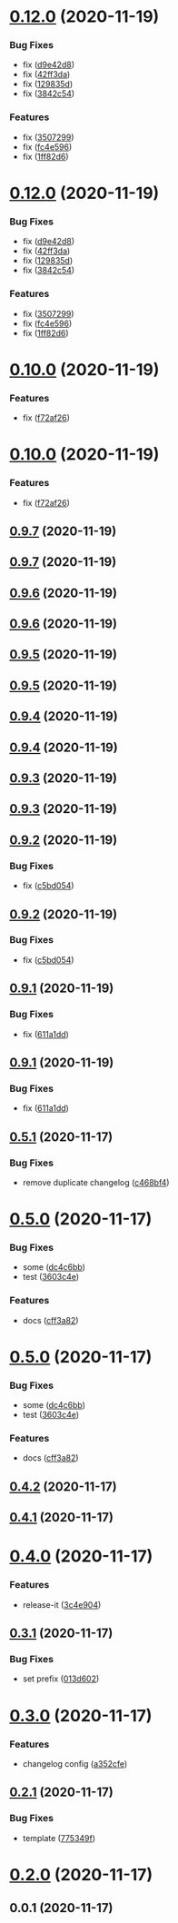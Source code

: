 # [0.12.0](https://github.com/hideokamoto/github-release-test/compare/v0.10.0...v0.12.0) (2020-11-19)


### Bug Fixes

* fix ([d9e42d8](https://github.com/hideokamoto/github-release-test/commit/d9e42d843463034e7f2758c8bd1e5ca2ea3e7213))
* fix ([42ff3da](https://github.com/hideokamoto/github-release-test/commit/42ff3da36eed520524d5ad3f719d50d424fc2303))
* fix ([129835d](https://github.com/hideokamoto/github-release-test/commit/129835d7275b7dfaad4694d38354046534d3307d))
* fix ([3842c54](https://github.com/hideokamoto/github-release-test/commit/3842c54c0009a88b8e39ed4b6880fbfd8856f1da))


### Features

* fix ([3507299](https://github.com/hideokamoto/github-release-test/commit/350729984286c968c9427d0e952764fb1e1f6fd9))
* fix ([fc4e596](https://github.com/hideokamoto/github-release-test/commit/fc4e596e574cbdadbe9b6393a69fd91cc4a0333a))
* fix ([1ff82d6](https://github.com/hideokamoto/github-release-test/commit/1ff82d6690bed1ebb8e93c8e6e0c1e7c209effa2))

# [0.12.0](https://github.com/hideokamoto/github-release-test/compare/v0.10.0...v0.12.0) (2020-11-19)


### Bug Fixes

* fix ([d9e42d8](https://github.com/hideokamoto/github-release-test/commit/d9e42d843463034e7f2758c8bd1e5ca2ea3e7213))
* fix ([42ff3da](https://github.com/hideokamoto/github-release-test/commit/42ff3da36eed520524d5ad3f719d50d424fc2303))
* fix ([129835d](https://github.com/hideokamoto/github-release-test/commit/129835d7275b7dfaad4694d38354046534d3307d))
* fix ([3842c54](https://github.com/hideokamoto/github-release-test/commit/3842c54c0009a88b8e39ed4b6880fbfd8856f1da))


### Features

* fix ([3507299](https://github.com/hideokamoto/github-release-test/commit/350729984286c968c9427d0e952764fb1e1f6fd9))
* fix ([fc4e596](https://github.com/hideokamoto/github-release-test/commit/fc4e596e574cbdadbe9b6393a69fd91cc4a0333a))
* fix ([1ff82d6](https://github.com/hideokamoto/github-release-test/commit/1ff82d6690bed1ebb8e93c8e6e0c1e7c209effa2))



# [0.10.0](https://github.com/hideokamoto/github-release-test/compare/v0.9.7...v0.10.0) (2020-11-19)


### Features

* fix ([f72af26](https://github.com/hideokamoto/github-release-test/commit/f72af26611ce0b679b7d0b4ca388262cb241d87b))

# [0.10.0](https://github.com/hideokamoto/github-release-test/compare/v0.9.7...v0.10.0) (2020-11-19)


### Features

* fix ([f72af26](https://github.com/hideokamoto/github-release-test/commit/f72af26611ce0b679b7d0b4ca388262cb241d87b))



## [0.9.7](https://github.com/hideokamoto/github-release-test/compare/v0.9.6...v0.9.7) (2020-11-19)

## [0.9.7](https://github.com/hideokamoto/github-release-test/compare/v0.9.6...v0.9.7) (2020-11-19)



## [0.9.6](https://github.com/hideokamoto/github-release-test/compare/v0.9.5...v0.9.6) (2020-11-19)

## [0.9.6](https://github.com/hideokamoto/github-release-test/compare/v0.9.5...v0.9.6) (2020-11-19)



## [0.9.5](https://github.com/hideokamoto/github-release-test/compare/v0.9.4...v0.9.5) (2020-11-19)

## [0.9.5](https://github.com/hideokamoto/github-release-test/compare/v0.9.4...v0.9.5) (2020-11-19)



## [0.9.4](https://github.com/hideokamoto/github-release-test/compare/v0.9.3...v0.9.4) (2020-11-19)

## [0.9.4](https://github.com/hideokamoto/github-release-test/compare/v0.9.3...v0.9.4) (2020-11-19)



## [0.9.3](https://github.com/hideokamoto/github-release-test/compare/v0.9.2...v0.9.3) (2020-11-19)

## [0.9.3](https://github.com/hideokamoto/github-release-test/compare/v0.9.2...v0.9.3) (2020-11-19)



## [0.9.2](https://github.com/hideokamoto/github-release-test/compare/v0.9.1...v0.9.2) (2020-11-19)


### Bug Fixes

* fix ([c5bd054](https://github.com/hideokamoto/github-release-test/commit/c5bd054da29fcabb61d77bcadeb74c51c1d0c43a))

## [0.9.2](https://github.com/hideokamoto/github-release-test/compare/v0.9.1...v0.9.2) (2020-11-19)


### Bug Fixes

* fix ([c5bd054](https://github.com/hideokamoto/github-release-test/commit/c5bd054da29fcabb61d77bcadeb74c51c1d0c43a))



## [0.9.1](https://github.com/hideokamoto/github-release-test/compare/v0.9.0...v0.9.1) (2020-11-19)


### Bug Fixes

* fix ([611a1dd](https://github.com/hideokamoto/github-release-test/commit/611a1dddacdb6c1a3bb7db721c5b7afa17a5d2bb))

## [0.9.1](https://github.com/hideokamoto/github-release-test/compare/v0.9.0...v0.9.1) (2020-11-19)


### Bug Fixes

* fix ([611a1dd](https://github.com/hideokamoto/github-release-test/commit/611a1dddacdb6c1a3bb7db721c5b7afa17a5d2bb))



## [0.5.1](https://github.com/hideokamoto/github-release-test/compare/v0.5.0...v0.5.1) (2020-11-17)


### Bug Fixes

* remove duplicate changelog ([c468bf4](https://github.com/hideokamoto/github-release-test/commit/c468bf4f705c47efb8144fe36cacc0714dcef619))

# [0.5.0](https://github.com/hideokamoto/github-release-test/compare/v0.4.2...v0.5.0) (2020-11-17)


### Bug Fixes

* some ([dc4c6bb](https://github.com/hideokamoto/github-release-test/commit/dc4c6bb83ebebe543a5b84721eabc1eab76c3a7e))
* test ([3603c4e](https://github.com/hideokamoto/github-release-test/commit/3603c4ea8db9ca9fd6e13cba83788229d5bc14a8))


### Features

* docs ([cff3a82](https://github.com/hideokamoto/github-release-test/commit/cff3a828f6eed24eaafd703eaa7c3b31f9d1e8c3))

# [0.5.0](https://github.com/hideokamoto/github-release-test/compare/v0.4.2...v0.5.0) (2020-11-17)


### Bug Fixes

* some ([dc4c6bb](https://github.com/hideokamoto/github-release-test/commit/dc4c6bb83ebebe543a5b84721eabc1eab76c3a7e))
* test ([3603c4e](https://github.com/hideokamoto/github-release-test/commit/3603c4ea8db9ca9fd6e13cba83788229d5bc14a8))


### Features

* docs ([cff3a82](https://github.com/hideokamoto/github-release-test/commit/cff3a828f6eed24eaafd703eaa7c3b31f9d1e8c3))



## [0.4.2](https://github.com/hideokamoto/github-release-test/compare/v0.4.1...v0.4.2) (2020-11-17)



## [0.4.1](https://github.com/hideokamoto/github-release-test/compare/v0.4.0...v0.4.1) (2020-11-17)



# [0.4.0](https://github.com/hideokamoto/github-release-test/compare/v0.3.1...v0.4.0) (2020-11-17)


### Features

* release-it ([3c4e904](https://github.com/hideokamoto/github-release-test/commit/3c4e90431dace6ec2a4c5a1f5b2ae1f53ea6b977))



## [0.3.1](https://github.com/hideokamoto/github-release-test/compare/0.3.0...v0.3.1) (2020-11-17)


### Bug Fixes

* set prefix ([013d602](https://github.com/hideokamoto/github-release-test/commit/013d60244580aeac88b8aa20ec8863f47fbe68c6))



# [0.3.0](https://github.com/hideokamoto/github-release-test/compare/v0.2.1...0.3.0) (2020-11-17)


### Features

* changelog config ([a352cfe](https://github.com/hideokamoto/github-release-test/commit/a352cfec3f83464d028af3c94fdb232e72a4644f))



## [0.2.1](https://github.com/hideokamoto/github-release-test/compare/v0.2.0...v0.2.1) (2020-11-17)


### Bug Fixes

* template ([775349f](https://github.com/hideokamoto/github-release-test/commit/775349fb45cdbd9b879b942df9ca005ac808a631))



# [0.2.0](https://github.com/hideokamoto/github-release-test/compare/v0.0.1...v0.2.0) (2020-11-17)



## 0.0.1 (2020-11-17)



